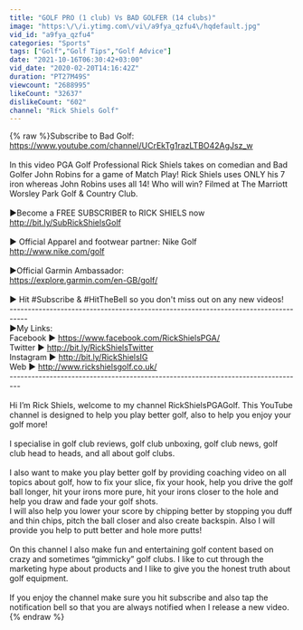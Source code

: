 ```yaml
---
title: "GOLF PRO (1 club) Vs BAD GOLFER (14 clubs)"
image: "https:\/\/i.ytimg.com\/vi\/a9fya_qzfu4\/hqdefault.jpg"
vid_id: "a9fya_qzfu4"
categories: "Sports"
tags: ["Golf","Golf Tips","Golf Advice"]
date: "2021-10-16T06:30:42+03:00"
vid_date: "2020-02-20T14:16:42Z"
duration: "PT27M49S"
viewcount: "2688995"
likeCount: "32637"
dislikeCount: "602"
channel: "Rick Shiels Golf"
---
```

{% raw %}Subscribe to Bad Golf: <a rel="nofollow" target="blank" href="https://www.youtube.com/channel/UCrEkTg1razLTBO42AgJsz_w">https://www.youtube.com/channel/UCrEkTg1razLTBO42AgJsz_w</a><br /><br />In this video PGA Golf Professional Rick Shiels takes on comedian and Bad Golfer John Robins for a game of Match Play! Rick Shiels uses ONLY his 7 iron whereas John Robins uses all 14! Who will win? Filmed at The Marriott Worsley Park Golf &amp; Country Club.<br /><br />►Become a FREE SUBSCRIBER to RICK SHIELS now <br /><a rel="nofollow" target="blank" href="http://bit.ly/SubRickShielsGolf">http://bit.ly/SubRickShielsGolf</a><br /><br />► Official Apparel and footwear partner: Nike Golf <br /><a rel="nofollow" target="blank" href="http://www.nike.com/golf">http://www.nike.com/golf</a><br /><br />►Official Garmin Ambassador: <br /><a rel="nofollow" target="blank" href="https://explore.garmin.com/en-GB/golf/">https://explore.garmin.com/en-GB/golf/</a><br /><br />► Hit #Subscribe &amp; #HitTheBell so you don't miss out on any new videos! <br />-----------------------------------------------------------------------------------<br />►My Links:<br />Facebook  ► <a rel="nofollow" target="blank" href="https://www.facebook.com/RickShielsPGA/">https://www.facebook.com/RickShielsPGA/</a><br />Twitter       ► <a rel="nofollow" target="blank" href="http://bit.ly/RickShielsTwitter">http://bit.ly/RickShielsTwitter</a><br />Instagram ► <a rel="nofollow" target="blank" href="http://bit.ly/RickShielsIG">http://bit.ly/RickShielsIG</a><br />Web           ► <a rel="nofollow" target="blank" href="http://www.rickshielsgolf.co.uk/">http://www.rickshielsgolf.co.uk/</a><br />---------------------------------------------------------------------------------<br /><br />Hi I’m Rick Shiels, welcome to my channel RickShielsPGAGolf. This YouTube channel is designed to help you play better golf, also to help you enjoy your golf more! <br /><br />I specialise in golf club reviews, golf club unboxing, golf club news, golf club head to heads, and all about golf clubs. <br /><br />I also want to make you play better golf by providing coaching video on all topics about golf, how to fix your slice, fix your hook, help you drive the golf ball longer, hit your irons more pure, hit your irons closer to the hole and help you draw and fade your golf shots. <br />I will also help you lower your score by chipping better by stopping you duff and thin chips, pitch the ball closer and also create backspin. Also I will provide you help to putt better and hole more putts! <br /><br />On this channel I also make fun and entertaining golf content based on crazy and sometimes “gimmicky” golf clubs. I like to cut through the marketing hype about products and I like to give you the honest truth about golf equipment. <br /><br />If you enjoy the channel make sure you hit subscribe and also tap the notification bell so that you are always notified when I release a new video.{% endraw %}
